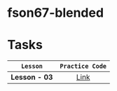 # fson67-blended

# Tasks

|    `Lesson`     |                                 `Practice Code`                                  |
| :-------------: | :------------------------------------------------------------------------------: |
| **Lesson - 03** | [Link](https://github.com/pavlo-sheremet-dev/fson67-blended-vite/tree/lesson-03) |
